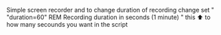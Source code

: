 Simple screen recorder and to change duration of recording change set " "duration=60"  REM Recording duration in seconds (1 minute) "
                                                                           this ⬆️ to how many secounds you want in the script
